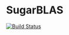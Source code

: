 # SugarBLAS

[![Build Status](https://travis-ci.org/lopezm94/SugarBLAS.jl.svg?branch=master)](https://travis-ci.org/lopezm94/SugarBLAS.jl)
